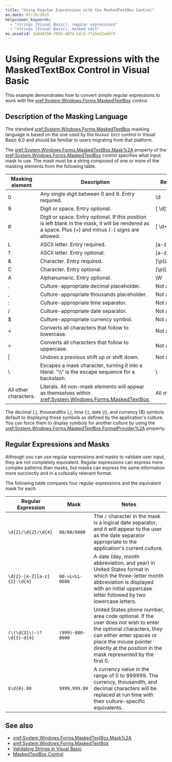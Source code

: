 ```yaml
---
title: "Using Regular Expressions with the MaskedTextBox Control"
ms.date: 07/20/2015
helpviewer_keywords: 
  - "strings [Visual Basic], regular expressions"
  - "strings [Visual Basic], masked edit"
ms.assetid: 2a048fb0-7053-487d-b2c5-ffa5e22ed6f9
---
```

# Using Regular Expressions with the MaskedTextBox Control in Visual Basic
This example demonstrates how to convert simple regular expressions to work with the <xref:System.Windows.Forms.MaskedTextBox> control.  
  
## Description of the Masking Language  
 The standard <xref:System.Windows.Forms.MaskedTextBox> masking language is based on the one used by the `Masked Edit` control in Visual Basic 6.0 and should be familiar to users migrating from that platform.  
  
 The <xref:System.Windows.Forms.MaskedTextBox.Mask%2A> property of the <xref:System.Windows.Forms.MaskedTextBox> control specifies what input mask to use. The mask must be a string composed of one or more of the masking elements from the following table.  
  
|Masking element|Description|Regular expression element|  
|---------------------|-----------------|--------------------------------|  
|0|Any single digit between 0 and 9. Entry required.|\d|  
|9|Digit or space. Entry optional.|[ \d]?|  
|#|Digit or space. Entry optional. If this position is left blank in the mask, it will be rendered as a space. Plus (+) and minus (-) signs are allowed.|[ \d+-]?|  
|L|ASCII letter. Entry required.|[a-zA-Z]|  
|?|ASCII letter. Entry optional.|[a-zA-Z]?|  
|&|Character. Entry required.|[\p{Ll}\p{Lu}\p{Lt}\p{Lm}\p{Lo}]|  
|C|Character. Entry optional.|[\p{Ll}\p{Lu}\p{Lt}\p{Lm}\p{Lo}]?|  
|A|Alphanumeric. Entry optional.|\W|  
|.|Culture-appropriate decimal placeholder.|Not available.|  
|,|Culture-appropriate thousands placeholder.|Not available.|  
|:|Culture-appropriate time separator.|Not available.|  
|/|Culture-appropriate date separator.|Not available.|  
|$|Culture-appropriate currency symbol.|Not available.|  
|\<|Converts all characters that follow to lowercase.|Not available.|  
|>|Converts all characters that follow to uppercase.|Not available.|  
|&#124;|Undoes a previous shift up or shift down.|Not available.|  
|&#92;|Escapes a mask character, turning it into a literal. "\\\\" is the escape sequence for a backslash.|&#92;|  
|All other characters.|Literals. All non-mask elements will appear as themselves within <xref:System.Windows.Forms.MaskedTextBox>.|All other characters.|  
  
 The decimal (.), thousandths (,), time (:), date (/), and currency ($) symbols default to displaying those symbols as defined by the application's culture. You can force them to display symbols for another culture by using the <xref:System.Windows.Forms.MaskedTextBox.FormatProvider%2A> property.  
  
## Regular Expressions and Masks  
 Although you can use regular expressions and masks to validate user input, they are not completely equivalent. Regular expressions can express more complex patterns than masks, but masks can express the same information more succinctly and in a culturally relevant format.  
  
 The following table compares four regular expressions and the equivalent mask for each.  
  
|Regular Expression|Mask|Notes|  
|------------------------|----------|-----------|  
|`\d{2}/\d{2}/\d{4}`|`00/00/0000`|The `/` character in the mask is a logical date separator, and it will appear to the user as the date separator appropriate to the application's current culture.|  
|`\d{2}-[A-Z][a-z]{2}-\d{4}`|`00->L<LL-0000`|A date (day, month abbreviation, and year) in United States format in which the three-letter month abbreviation is displayed with an initial uppercase letter followed by two lowercase letters.|  
|`(\(\d{3}\)-)?\d{3}-d{4}`|`(999)-000-0000`|United States phone number, area code optional. If the user does not wish to enter the optional characters, they can either enter spaces or place the mouse pointer directly at the position in the mask represented by the first 0.|  
|`$\d{6}.00`|`$999,999.00`|A currency value in the range of 0 to 999999. The currency, thousandth, and decimal characters will be replaced at run time with their culture-specific equivalents.|  
  
## See also

- <xref:System.Windows.Forms.MaskedTextBox.Mask%2A>
- <xref:System.Windows.Forms.MaskedTextBox>
- [Validating Strings in Visual Basic](validating-strings.md)
- [MaskedTextBox Control](/dotnet/desktop/winforms/controls/maskedtextbox-control-windows-forms)
